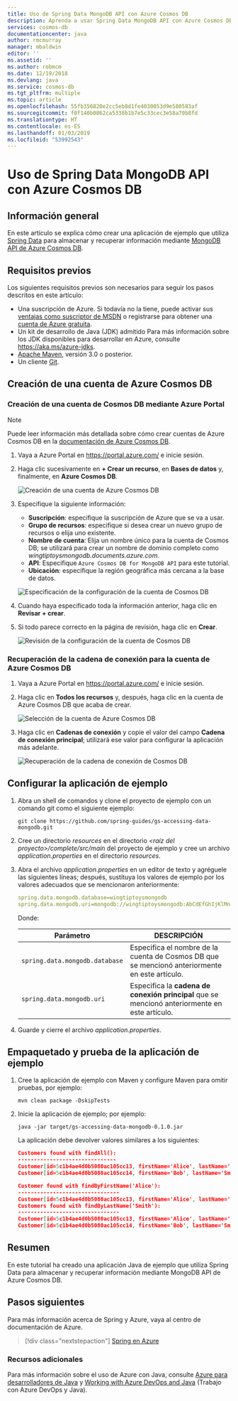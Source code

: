 ```yaml
---
title: Uso de Spring Data MongoDB API con Azure Cosmos DB
description: Aprenda a usar Spring Data MongoDB API con Azure Cosmos DB.
services: cosmos-db
documentationcenter: java
author: rmcmurray
manager: mbaldwin
editor: ''
ms.assetid: ''
ms.author: robmcm
ms.date: 12/19/2018
ms.devlang: java
ms.service: cosmos-db
ms.tgt_pltfrm: multiple
ms.topic: article
ms.openlocfilehash: 55fb356820e2cc5eb8d1fe4030053d9e580583af
ms.sourcegitcommit: f0f140b0862ca5338b1b7e5c33cec3e58a70b8fd
ms.translationtype: HT
ms.contentlocale: es-ES
ms.lasthandoff: 01/03/2019
ms.locfileid: "53992543"
---
```

# <a name="how-to-use-spring-data-mongodb-api-with-azure-cosmos-db"></a>Uso de Spring Data MongoDB API con Azure Cosmos DB

## <a name="overview"></a>Información general

En este artículo se explica cómo crear una aplicación de ejemplo que utiliza [Spring Data] para almacenar y recuperar información mediante [MongoDB API de Azure Cosmos DB](/azure/cosmos-db/mongodb-introduction).

## <a name="prerequisites"></a>Requisitos previos

Los siguientes requisitos previos son necesarios para seguir los pasos descritos en este artículo:

* Una suscripción de Azure. Si todavía no la tiene, puede activar sus [ventajas como suscriptor de MSDN] o registrarse para obtener una [cuenta de Azure gratuita].
* Un kit de desarrollo de Java (JDK) admitido Para más información sobre los JDK disponibles para desarrollar en Azure, consulte <https://aka.ms/azure-jdks>.
* [Apache Maven](http://maven.apache.org/), versión 3.0 o posterior.
* Un cliente [Git](https://git-scm.com/downloads).

## <a name="create-an-azure-cosmos-db-account"></a>Creación de una cuenta de Azure Cosmos DB

### <a name="create-a-cosmos-db-account-using-the-azure-portal"></a>Creación de una cuenta de Cosmos DB mediante Azure Portal

> [!NOTE]
> 
> Puede leer información más detallada sobre cómo crear cuentas de Azure Cosmos DB en la [documentación de Azure Cosmos DB](/azure/cosmos-db/).

1. Vaya a Azure Portal en <https://portal.azure.com/> e inicie sesión.

1. Haga clic sucesivamente en **+ Crear un recurso**, en **Bases de datos** y, finalmente, en **Azure Cosmos DB**.

   ![Creación de una cuenta de Azure Cosmos DB][COSMOSDB01]

1. Especifique la siguiente información:

   - **Suscripción**: especifique la suscripción de Azure que se va a usar.
   - **Grupo de recursos**: especifique si desea crear un nuevo grupo de recursos o elija uno existente.
   - **Nombre de cuenta**: Elija un nombre único para la cuenta de Cosmos DB; se utilizará para crear un nombre de dominio completo como *wingtiptoysmongodb.documents.azure.com*.
   - **API**: Especifique `Azure Cosmos DB for MongoDB API` para este tutorial.
   - **Ubicación**: especifique la región geográfica más cercana a la base de datos.

   ![Especificación de la configuración de la cuenta de Cosmos DB][COSMOSDB02]
   
1. Cuando haya especificado toda la información anterior, haga clic en **Revisar + crear**.

1. Si todo parece correcto en la página de revisión, haga clic en **Crear**.

   ![Revisión de la configuración de la cuenta de Cosmos DB][COSMOSDB03]

### <a name="retrieve-the-connection-string-for-your-azure-cosmos-db-account"></a>Recuperación de la cadena de conexión para la cuenta de Azure Cosmos DB

1. Vaya a Azure Portal en <https://portal.azure.com/> e inicie sesión.

1. Haga clic en **Todos los recursos** y, después, haga clic en la cuenta de Azure Cosmos DB que acaba de crear.

   ![Selección de la cuenta de Azure Cosmos DB][COSMOSDB04]

1. Haga clic en **Cadenas de conexión** y copie el valor del campo **Cadena de conexión principal**; utilizará ese valor para configurar la aplicación más adelante.

   ![Recuperación de la cadena de conexión de Cosmos DB][COSMOSDB06]

## <a name="configure-the-sample-application"></a>Configurar la aplicación de ejemplo

1. Abra un shell de comandos y clone el proyecto de ejemplo con un comando git como el siguiente ejemplo:

   ```shell
   git clone https://github.com/spring-guides/gs-accessing-data-mongodb.git
   ```

1. Cree un directorio *resources* en el directorio *&lt;raíz del proyecto&gt;/complete/src/main* del proyecto de ejemplo y cree un archivo *application.properties* en el directorio *resources*.

1. Abra el archivo *application.properties* en un editor de texto y agréguele las siguientes líneas; después, sustituya los valores de ejemplo por los valores adecuados que se mencionaron anteriormente:

   ```yaml
   spring.data.mongodb.database=wingtiptoysmongodb
   spring.data.mongodb.uri=mongodb://wingtiptoysmongodb:AbCdEfGhIjKlMnOpQrStUvWxYz==@wingtiptoysmongodb.documents.azure.com:10255/?ssl=true&replicaSet=globaldb
   ```
   Donde:

   | Parámetro | DESCRIPCIÓN |
   |---|---|
   | `spring.data.mongodb.database` | Especifica el nombre de la cuenta de Cosmos DB que se mencionó anteriormente en este artículo. |
   | `spring.data.mongodb.uri` | Especifica la **cadena de conexión principal** que se mencionó anteriormente en este artículo. |

1. Guarde y cierre el archivo *application.properties*.

## <a name="package-and-test-the-sample-application"></a>Empaquetado y prueba de la aplicación de ejemplo 

1. Cree la aplicación de ejemplo con Maven y configure Maven para omitir pruebas, por ejemplo:

   ```shell
   mvn clean package -DskipTests
   ```

1. Inicie la aplicación de ejemplo; por ejemplo:

   ```shell
   java -jar target/gs-accessing-data-mongodb-0.1.0.jar
   ```
    
   La aplicación debe devolver valores similares a los siguientes:

   ```json
   Customers found with findAll():
   -------------------------------
   Customer[id=5c1b4ae4d0b5080ac105cc13, firstName='Alice', lastName='Smith']
   Customer[id=5c1b4ae4d0b5080ac105cc14, firstName='Bob', lastName='Smith']
   
   Customer found with findByFirstName('Alice'):
   --------------------------------
   Customer[id=5c1b4ae4d0b5080ac105cc13, firstName='Alice', lastName='Smith']
   Customers found with findByLastName('Smith'):
   --------------------------------
   Customer[id=5c1b4ae4d0b5080ac105cc13, firstName='Alice', lastName='Smith']
   Customer[id=5c1b4ae4d0b5080ac105cc14, firstName='Bob', lastName='Smith']
   ```

## <a name="summary"></a>Resumen

En este tutorial ha creado una aplicación Java de ejemplo que utiliza Spring Data para almacenar y recuperar información mediante MongoDB API de Azure Cosmos DB.

## <a name="next-steps"></a>Pasos siguientes

Para más información acerca de Spring y Azure, vaya al centro de documentación de Azure.

> [!div class="nextstepaction"]
> [Spring en Azure](/java/azure/spring-framework)

### <a name="additional-resources"></a>Recursos adicionales

Para más información sobre el uso de Azure con Java, consulte [Azure para desarrolladores de Java] y [Working with Azure DevOps and Java] (Trabajo con Azure DevOps y Java).

<!-- URL List -->

[Azure para desarrolladores de Java]: /java/azure/
[cuenta de Azure gratuita]: https://azure.microsoft.com/pricing/free-trial/
[Working with Azure DevOps and Java]: /azure/devops/ (Trabajo con Azure DevOps y Java)
[ventajas como suscriptor de MSDN]: https://azure.microsoft.com/pricing/member-offers/msdn-benefits-details/
[Spring Boot]: http://projects.spring.io/spring-boot/
[Spring Data]: https://spring.io/projects/spring-data
[Spring Initializr]: https://start.spring.io/
[Spring Framework]: https://spring.io/

<!-- IMG List -->

[COSMOSDB01]: media/configure-spring-data-mongodb-with-cosmos-db/create-cosmos-db-01.png
[COSMOSDB02]: media/configure-spring-data-mongodb-with-cosmos-db/create-cosmos-db-02.png
[COSMOSDB03]: media/configure-spring-data-mongodb-with-cosmos-db/create-cosmos-db-03.png
[COSMOSDB04]: media/configure-spring-data-mongodb-with-cosmos-db/create-cosmos-db-04.png
[COSMOSDB06]: media/configure-spring-data-mongodb-with-cosmos-db/create-cosmos-db-06.png
